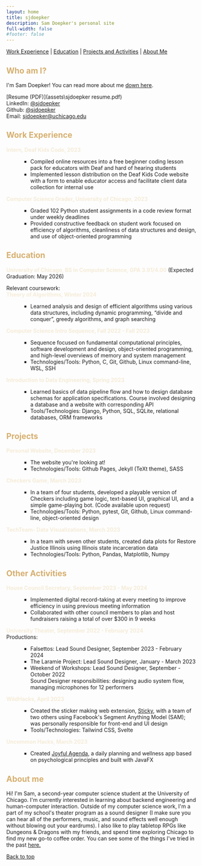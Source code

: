 ```yaml
---
layout: home
title: sjdoepker
description: Sam Doepker's personal site
full-width: false
#footer: false
---
```

<style> ul li {margin-left: 40px; list-style-type: square;} </style>
<style> h1, 
h2, 
h3, 
h4, 
h5, 
h6 {
    color: #D6AF6F;
} 
</style>
<style> strong {color: #f5ebd7;} </style> 

[Work Experience](#work-experience)   \|   [Education](#education)   \|   [Projects and Activities](#projects)    \|   [About Me](#about-me)

## Who am I? 
I'm Sam Doepker! You can read more about me [down here](#about-me).

[Resume (PDF)](assets\sjdoepker resume.pdf)  
LinkedIn: [@sjdoepker](https://www.linkedin.com/in/samantha-doepker/)  
Github: [@sjdoepker](https://github.com/sjdoepker)  
Email: [sjdoepker@uchicago.edu](mailto:sjdoepker.uchicago.edu)


## Work Experience

**Intern, Deaf Kids Code, 2023**  
- Compiled online resources into a free beginner coding lesson pack for educators with Deaf and hard of hearing students  
- Implemented lesson distribution on the Deaf Kids Code website with a form to enable educator access and facilitate client data collection for internal use  

**Computer Science Grader, University of Chicago, 2023**  
- Graded 102 Python student assignments in a code review format under weekly deadlines  
- Provided constructive feedback on student work focused on efficiency of algorithms, cleanliness of data structures and design, and use of object-oriented programming  


## Education  
**University of Chicago, BS in Computer Science, GPA 3.91/4.00** (Expected Graduation: May 2026)

Relevant coursework:  
**Theory of Algorithms, Winter 2024**
- Learned analysis and design of efficient algorithms using various data structures, including dynamic programming, “divide and conquer”, greedy algorithms, and graph searching  

**Computer Science Intro Sequence, Fall 2022 - Fall 2023**
- Sequence focused on fundamental computational principles, software development and design, object-oriented programming, and high-level overviews of memory and system management  
- Technologies/Tools: Python, C, Git, Github, Linux command-line, WSL, SSH  

**Introduction to Data Engineering, Spring 2023**  
- Learned basics of data pipeline flow and how to design database schemas for application specifications. Course involved designing a database and a website with corresponding API 
- Tools/Technologies: Django, Python, SQL, SQLite, relational databases, ORM frameworks


## Projects  
**Personal Website, December 2023**  
- The website you're looking at!  
- Technologies/Tools: Github Pages, Jekyll (TeXt theme), SASS

**Checkers Game, March 2023**  
- In a team of four students, developed a playable version of Checkers including game logic, text-based UI, graphical UI, and a simple game-playing bot. (Code available upon request)  
- Technologies/Tools: Python, pytest, Git, Github, Linux command-line, object-oriented design

**TechTeam- Data Visualizations, March 2023**  
- In a team with seven other students, created data plots for Restore Justice Illinois using Illinois state incarceration data
- Technologies/Tools: Python, Pandas, Matplotlib, Numpy  

## Other Activities
**House Council Secretary, September 2023 - May 2024**      
- Implemented digital record-taking at every meeting to improve efficiency in using previous meeting information
- Collaborated with other council members to plan and host fundraisers raising a total of over $300 in 9 weeks

**University Theater, September 2022 - February 2024**<br>
Productions:  
- Falsettos: Lead Sound Designer, September 2023 - February 2024<br>
- The Laramie Project: Lead Sound Designer, January - March 2023<br>
- Weekend of Workshops: Lead Sound Designer, September - October 2022<br> 
Sound Designer responsibilities: designing audio system flow, managing microphones for 12 performers 

**WildHacks, April 2023**  
- Created the sticker making web extension, [Sticky](https://github.com/theswerd/sticky), with a team of two others using Facebook's Segment Anything Model (SAM); was personally responsible for front-end and UI design  
- Tools/Technologies: Tailwind CSS, Svelte  

**Uncommon Hacks, March 2023**  
- Created [Joyful Agenda](https://github.com/csanvaz/Uncommon_Planner), a daily planning and wellness app based on psychological principles and built with JavaFX

## About me 

Hi! I'm Sam, a second-year computer science student at the University of Chicago. I'm currently interested in learning about backend engineering and human-computer interaction. Outside of my computer science work, I'm a part of my school's theater program as a sound designer (I make sure you can hear all of the performers, music, and sound effects well enough without blowing out your eardrums). I also like to play tabletop RPGs like Dungeons & Dragons with my friends, and spend time exploring Chicago to find my new go-to coffee order. You can see some of the things I've tried in the past [here.](\coffee.md)

[Back to top](#top)
